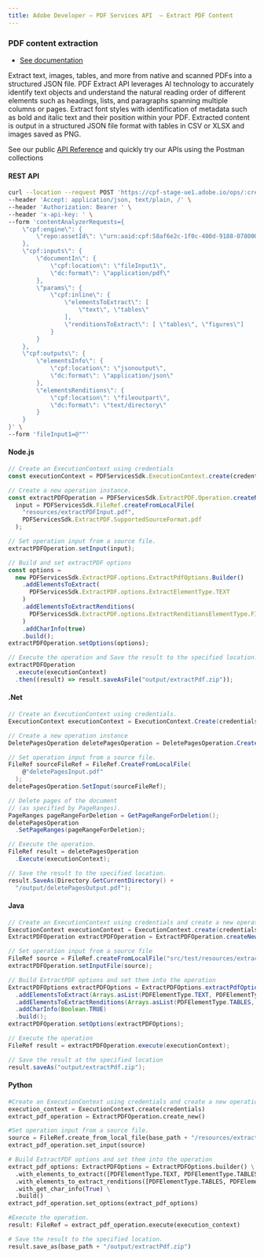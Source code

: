 ```yaml
---
title: Adobe Developer — PDF Services API  — Extract PDF Content
---
```


<TextBlock slots="heading, buttons, text, text1" theme="dark" className="bgBlue link"/>

### PDF content extraction

- [See documentation](/document-services/docs/overview/pdf-services-api/)

Extract text, images, tables, and more from native and scanned PDFs into a structured JSON file. PDF Extract API leverages AI technology to accurately identify text objects and understand the natural reading order of different elements such as headings, lists, and paragraphs spanning multiple columns or pages. Extract font styles with identification of metadata such as bold and italic text and their position within your PDF. Extracted content is output in a structured JSON file format with tables in CSV or XLSX and images saved as PNG.

See our public [API Reference](https://www.adobe.com/go/dcsdk_APIdocs) and quickly try our APIs using the Postman collections

<CodeBlock slots="heading, code" repeat="5" languages="curl, js,.net,java" />

#### REST API

```bash
curl --location --request POST 'https://cpf-stage-ue1.adobe.io/ops/:create' \
--header 'Accept: application/json, text/plain, /' \
--header 'Authorization: Bearer ' \
--header 'x-api-key: ' \
--form 'contentAnalyzerRequests={
    \"cpf:engine\": {
        \"repo:assetId\": \"urn:aaid:cpf:58af6e2c-1f0c-400d-9188-078000185695\"
    },
    \"cpf:inputs\": {
        \"documentIn\": {
            \"cpf:location\": \"fileInput1\",
            \"dc:format\": \"application/pdf\"
        },
        \"params\": {
            \"cpf:inline\": {
                \"elementsToExtract\": [
                    \"text\", \"tables\"
                ],
                \"renditionsToExtract\": [ \"tables\", \"figures\"]
            }
        }
    },
    \"cpf:outputs\": {
        \"elementsInfo\": {
            \"cpf:location\": \"jsonoutput\",
            \"dc:format\": \"application/json\"
        },
        \"elementsRenditions\": {
            \"cpf:location\": \"fileoutpart\",
            \"dc:format\": \"text/directory\"
        }
    }
}' \
--form 'fileInput1=@""'
```

#### Node.js

```js
// Create an ExecutionContext using credentials
const executionContext = PDFServicesSdk.ExecutionContext.create(credentials);

// Create a new operation instance.
const extractPDFOperation = PDFServicesSdk.ExtractPDF.Operation.createNew(),
  input = PDFServicesSdk.FileRef.createFromLocalFile(
    "resources/extractPDFInput.pdf",
    PDFServicesSdk.ExtractPDF.SupportedSourceFormat.pdf
  );

// Set operation input from a source file.
extractPDFOperation.setInput(input);

// Build and set extractPDF options
const options =
  new PDFServicesSdk.ExtractPDF.options.ExtractPdfOptions.Builder()
    .addElementsToExtract(
      PDFServicesSdk.ExtractPDF.options.ExtractElementType.TEXT
    )
    .addElementsToExtractRenditions(
      PDFServicesSdk.ExtractPDF.options.ExtractRenditionsElementType.FIGURES
    )
    .addCharInfo(true)
    .build();
extractPDFOperation.setOptions(options);

// Execute the operation and Save the result to the specified location.
extractPDFOperation
  .execute(executionContext)
  .then((result) => result.saveAsFile("output/extractPdf.zip"));
```

#### .Net

```c#
// Create an ExecutionContext using credentials.
ExecutionContext executionContext = ExecutionContext.Create(credentials);

// Create a new operation instance
DeletePagesOperation deletePagesOperation = DeletePagesOperation.CreateNew();

// Set operation input from a source file.
FileRef sourceFileRef = FileRef.CreateFromLocalFile(
    @"deletePagesInput.pdf"
  );
deletePagesOperation.SetInput(sourceFileRef);

// Delete pages of the document
// (as specified by PageRanges).
PageRanges pageRangeForDeletion = GetPageRangeForDeletion();
deletePagesOperation
  .SetPageRanges(pageRangeForDeletion);

// Execute the operation.
FileRef result = deletePagesOperation
  .Execute(executionContext);

// Save the result to the specified location.
result.SaveAs(Directory.GetCurrentDirectory() +
  "/output/deletePagesOutput.pdf");
```

#### Java

```java
// Create an ExecutionContext using credentials and create a new operation instance
ExecutionContext executionContext = ExecutionContext.create(credentials);
ExtractPDFOperation extractPDFOperation = ExtractPDFOperation.createNew();

// Set operation input from a source file
FileRef source = FileRef.createFromLocalFile("src/test/resources/extractPdfInput.pdf");
extractPDFOperation.setInputFile(source);

// Build ExtractPDF options and set them into the operation
ExtractPDFOptions extractPDFOptions = ExtractPDFOptions.extractPdfOptionsBuilder()
  .addElementsToExtract(Arrays.asList(PDFElementType.TEXT, PDFElementType.TABLES))
  .addElementsToExtractRenditions(Arrays.asList(PDFElementType.TABLES, PDFElementType.FIGURES))
  .addCharInfo(Boolean.TRUE)
  .build();
extractPDFOperation.setOptions(extractPDFOptions);

// Execute the operation
FileRef result = extractPDFOperation.execute(executionContext);

// Save the result at the specified location
result.saveAs("output/extractPdf.zip");
```

#### Python

```py
#Create an ExecutionContext using credentials and create a new operation instance.
execution_context = ExecutionContext.create(credentials)
extract_pdf_operation = ExtractPDFOperation.create_new()

#Set operation input from a source file.
source = FileRef.create_from_local_file(base_path + "/resources/extractPdfInput.pdf")
extract_pdf_operation.set_input(source)

# Build ExtractPDF options and set them into the operation
extract_pdf_options: ExtractPDFOptions = ExtractPDFOptions.builder() \
  .with_elements_to_extract([PDFElementType.TEXT, PDFElementType.TABLES]) \
  .with_elements_to_extract_renditions([PDFElementType.TABLES, PDFElementType.FIGURES]) \
  .with_get_char_info(True) \
  .build()
extract_pdf_operation.set_options(extract_pdf_options)

#Execute the operation.
result: FileRef = extract_pdf_operation.execute(execution_context)

# Save the result to the specified location.
result.save_as(base_path + "/output/extractPdf.zip")
```